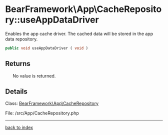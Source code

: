 # BearFramework\App\CacheRepository::useAppDataDriver

Enables the app cache driver. The cached data will be stored in the app data repository.

```php
public void useAppDataDriver ( void )
```

## Returns

&nbsp;&nbsp;&nbsp;&nbsp;&nbsp;&nbsp;No value is returned.

## Details

Class: [BearFramework\App\CacheRepository](bearframework.app.cacherepository.class.md)

File: /src/App/CacheRepository.php

---

[back to index](index.md)

